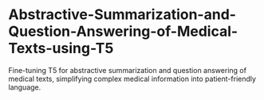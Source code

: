 # Abstractive-Summarization-and-Question-Answering-of-Medical-Texts-using-T5
Fine-tuning T5 for abstractive summarization and question answering of medical texts, simplifying complex medical information into patient-friendly language.
